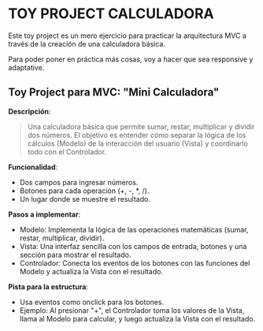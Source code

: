 # TOY PROJECT CALCULADORA

Este toy project es un mero ejercicio para practicar la arquitectura MVC a través de la creación de una calculadora básica.

Para poder poner en práctica más cosas, voy a hacer que sea responsive y adaptative. 

## Toy Project para MVC: "Mini Calculadora"

**Descripción**:

> Una calculadora básica que permite sumar, restar, multiplicar y dividir dos números. El objetivo es entender cómo separar la lógica de los cálculos (Modelo) de la interacción del usuario (Vista) y coordinarlo todo con el Controlador.

**Funcionalidad**:
- Dos campos para ingresar números.
- Botones para cada operación (+, -, *, /).
- Un lugar donde se muestre el resultado.

**Pasos a implementar**:
- Modelo: Implementa la lógica de las operaciones matemáticas (sumar, restar, multiplicar, dividir).
- Vista: Una interfaz sencilla con los campos de entrada, botones y una sección para mostrar el resultado.
- Controlador: Conecta los eventos de los botones con las funciones del Modelo y actualiza la Vista con el resultado.

**Pista para la estructura**:
- Usa eventos como onclick para los botones.
- Ejemplo: Al presionar "+", el Controlador toma los valores de la Vista, llama al Modelo para calcular, y luego actualiza la Vista con el resultado.